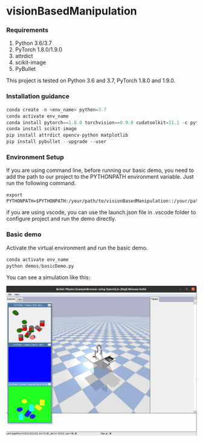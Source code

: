 # visionBasedManipulation



### Requirements

1. Python 3.6/3.7
2. PyTorch 1.8.0/1.9.0
3. attrdict
4. scikit-image
5. PyBullet

This project is tested on Python 3.6 and 3.7, PyTorch 1.8.0 and 1.9.0.



### Installation guidance

```python
conda create -n <env_name> python=3.7
conda activate env_name
conda install pytorch==1.8.0 torchvision==0.9.0 cudatoolkit=11.1 -c pytorch -c conda-forge # Please make sure that the version of pytorch is compatible with the version of cudatoolkit, and the version of cudatoolkit is compatible with your GPU.
conda install scikit-image
pip install attrdict opencv-python matplotlib
pip install pybullet --upgrade --user
```



### Environment Setup

If you are using command line, before running our basic demo, you need to add the path to our project to the PYTHONPATH environment variable. Just run the following command.

```shell
export PYTHONPATH=$PYTHONPATH:/your/path/to/visionBasedManipulation::/your/path/to/visionBasedManipulation/network
```

if you are using vscode, you can use the launch.json file in .vscode folder to configure project and  run the demo directly.





###  Basic demo

Activate the virtual environment and run the basic demo.

```python
conda activate env_name
python demos/basicDemo.py
```

You can see a simulation like this: 

![](https://github.com/MohammadKasaei/visionBasedManipulation/blob/main/figs/basicDemo.png)



